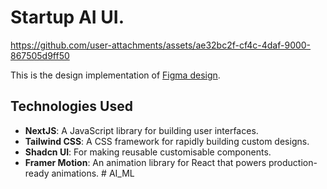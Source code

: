 # Startup AI UI.


https://github.com/user-attachments/assets/ae32bc2f-cf4c-4daf-9000-867505d9ff50

This is the design implementation of [Figma design](https://www.figma.com/design/r2wHOoe6du4bk9fNq8xpeS/AI-Startup-Website-UI-Kit-%E2%80%94-Framer-Website-Kit-(Community)?node-id=0-1&t=3nm2aS0faVPbq0Ks-0).

## Technologies Used

- **NextJS**: A JavaScript library for building user interfaces.
- **Tailwind CSS**: A CSS framework for rapidly building custom designs.
- **Shadcn UI**: For making reusable customisable components.
- **Framer Motion**: An animation library for React that powers production-ready animations.
#   A I _ M L  
 